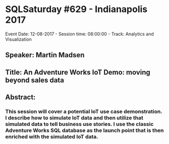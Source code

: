 # SQLSaturday #629 - Indianapolis 2017
Event Date: 12-08-2017 - Session time: 08:00:00 - Track: Analytics and Visualization
## Speaker: Martin Madsen
## Title: An Adventure Works IoT Demo: moving beyond sales data
## Abstract:
### This session will cover a potential IoT use case demonstration. I describe how to simulate IoT data and then utilize that simulated data to tell business use stories. I use the classic Adventure Works SQL database as the launch point that is then enriched with the simulated IoT data.
